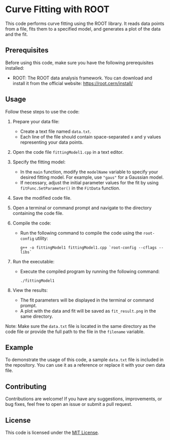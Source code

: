 # Curve Fitting with ROOT

This code performs curve fitting using the ROOT library. It reads data points from a file, fits them to a specified model, and generates a plot of the data and the fit.

## Prerequisites

Before using this code, make sure you have the following prerequisites installed:

- ROOT: The ROOT data analysis framework. You can download and install it from the official website: https://root.cern/install/

## Usage

Follow these steps to use the code:

1. Prepare your data file:
   - Create a text file named `data.txt`.
   - Each line of the file should contain space-separated x and y values representing your data points.

2. Open the code file `fittingModel1.cpp` in a text editor.

3. Specify the fitting model:
   - In the `main` function, modify the `modelName` variable to specify your desired fitting model. For example, use `"gaus"` for a Gaussian model.
   - If necessary, adjust the initial parameter values for the fit by using `fitFunc.SetParameter()` in the `FitData` function.

4. Save the modified code file.

5. Open a terminal or command prompt and navigate to the directory containing the code file.

6. Compile the code:
   - Run the following command to compile the code using the `root-config` utility:
     ```
     g++ -o fittingModel1 fittingModel1.cpp `root-config --cflags --libs`
     ```

7. Run the executable:
   - Execute the compiled program by running the following command:
     ```
     ./fittingModel1
     ```

8. View the results:
   - The fit parameters will be displayed in the terminal or command prompt.
   - A plot with the data and fit will be saved as `fit_result.png` in the same directory.

Note: Make sure the `data.txt` file is located in the same directory as the code file or provide the full path to the file in the `filename` variable.

## Example

To demonstrate the usage of this code, a sample `data.txt` file is included in the repository. You can use it as a reference or replace it with your own data file.

## Contributing

Contributions are welcome! If you have any suggestions, improvements, or bug fixes, feel free to open an issue or submit a pull request.

## License

This code is licensed under the [MIT License](LICENSE).

